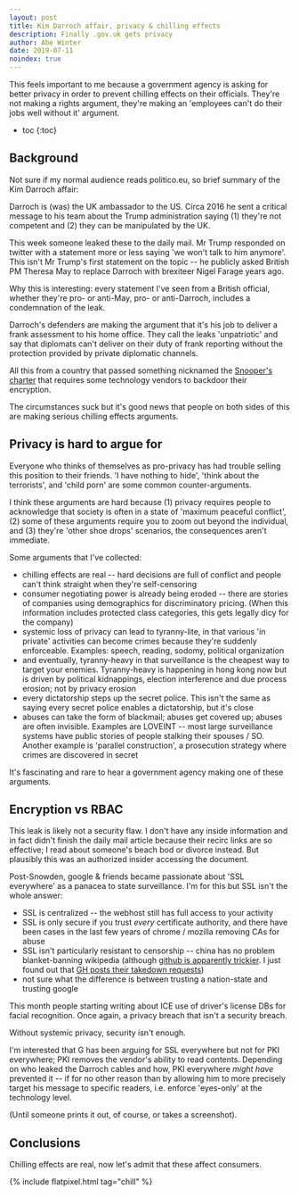 ```yaml
---
layout: post
title: Kim Darroch affair, privacy & chilling effects
description: Finally .gov.uk gets privacy
author: Abe Winter
date: 2019-07-11
noindex: true
---
```


This feels important to me because a government agency is asking for better privacy in order to prevent chilling effects on their officials. They're not making a rights argument, they're making an 'employees can't do their jobs well without it' argument.

* toc
{:toc}

## Background

Not sure if my normal audience reads politico.eu, so brief summary of the Kim Darroch affair:

Darroch is (was) the UK ambassador to the US. Circa 2016 he sent a critical message to his team about the Trump administration saying (1) they're not competent and (2) they can be manipulated by the UK.

This week someone leaked these to the daily mail. Mr Trump responded on twitter with a statement more or less saying 'we won't talk to him anymore'. This isn't Mr Trump's first statement on the topic -- he publicly asked British PM Theresa May to replace Darroch with brexiteer Nigel Farage years ago.

Why this is interesting: every statement I've seen from a British official, whether they're pro- or anti-May, pro- or anti-Darroch, includes a condemnation of the leak.

Darroch's defenders are making the argument that it's his job to deliver a frank assessment to his home office. They call the leaks 'unpatriotic' and say that diplomats can't deliver on their duty of frank reporting without the protection provided by private diplomatic channels.

All this from a country that passed something nicknamed the [Snooper's charter](https://en.wikipedia.org/wiki/Investigatory_Powers_Act_2016) that requires some technology vendors to backdoor their encryption.

The circumstances suck but it's good news that people on both sides of this are making serious chilling effects arguments.

## Privacy is hard to argue for

Everyone who thinks of themselves as pro-privacy has had trouble selling this position to their friends. 'I have nothing to hide', 'think about the terrorists', and 'child porn' are some common counter-arguments.

I think these arguments are hard because (1) privacy requires people to acknowledge that society is often in a state of 'maximum peaceful conflict', (2) some of these arguments require you to zoom out beyond the individual, and (3) they're 'other shoe drops' scenarios, the consequences aren't immediate.

Some arguments that I've collected:

* chilling effects are real -- hard decisions are full of conflict and people can't think straight when they're self-censoring
* consumer negotiating power is already being eroded -- there are stories of companies using demographics for discriminatory pricing. (When this information includes protected class categories, this gets legally dicy for the company)
* systemic loss of privacy can lead to tyranny-lite, in that various 'in private' activities can become crimes because they're suddenly enforceable. Examples: speech, reading, sodomy, political organization
* and eventually, tyranny-heavy in that surveillance is the cheapest way to target your enemies. Tyranny-heavy is happening in hong kong now but is driven by political kidnappings, election interference and due process erosion; not by privacy erosion
* every dictatorship steps up the secret police. This isn't the same as saying every secret police enables a dictatorship, but it's close
* abuses can take the form of blackmail; abuses get covered up; abuses are often invisible. Examples are LOVEINT -- most large surveillance systems have public stories of people stalking their spouses / SO. Another example is 'parallel construction', a prosecution strategy where crimes are discovered in secret 

It's fascinating and rare to hear a government agency making one of these arguments.

## Encryption vs RBAC

This leak is likely not a security flaw. I don't have any inside information and in fact didn't finish the daily mail article because their recirc links are so effective; I read about someone's beach bod or divorce instead. But plausibly this was an authorized insider accessing the document.

Post-Snowden, google & friends became passionate about 'SSL everywhere' as a panacea to state surveillance. I'm for this but SSL isn't the whole answer:

* SSL is centralized -- the webhost still has full access to your activity
* SSL is only secure if you trust *every* certificate authority, and there have been cases in the last few years of chrome / mozilla removing CAs for abuse
* SSL isn't particularly resistant to censorship -- china has no problem blanket-banning wikipedia (although [github is apparently trickier](https://qz.com/718465/chinas-fierce-censors-try-a-new-tactic-with-github-asking-nicely/). I just found out that [GH posts their takedown requests](https://github.com/github/gov-takedowns))
* not sure what the difference is between trusting a nation-state and trusting google

This month people starting writing about ICE use of driver's license DBs for facial recognition. Once again, a privacy breach that isn't a security breach.

Without systemic privacy, security isn't enough.

I'm interested that G has been arguing for SSL everywhere but not for PKI everywhere; PKI removes the vendor's ability to read contents. Depending on who leaked the Darroch cables and how, PKI everywhere *might have* prevented it -- if for no other reason than by allowing him to more precisely target his message to specific readers, i.e. enforce 'eyes-only' at the technology level.

(Until someone prints it out, of course, or takes a screenshot).

## Conclusions

Chilling effects are real, now let's admit that these affect consumers.

{% include flatpixel.html tag="chill" %}

